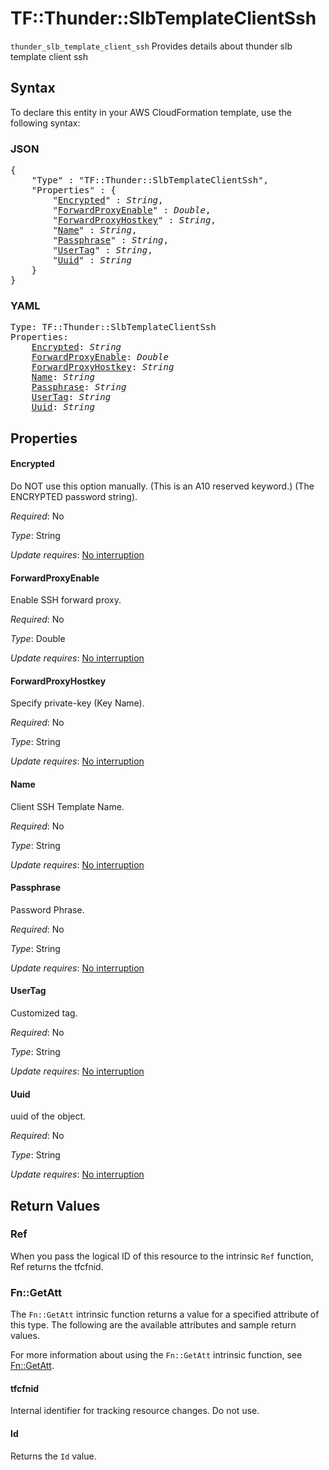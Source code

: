 # TF::Thunder::SlbTemplateClientSsh

`thunder_slb_template_client_ssh` Provides details about thunder slb template client ssh

## Syntax

To declare this entity in your AWS CloudFormation template, use the following syntax:

### JSON

<pre>
{
    "Type" : "TF::Thunder::SlbTemplateClientSsh",
    "Properties" : {
        "<a href="#encrypted" title="Encrypted">Encrypted</a>" : <i>String</i>,
        "<a href="#forwardproxyenable" title="ForwardProxyEnable">ForwardProxyEnable</a>" : <i>Double</i>,
        "<a href="#forwardproxyhostkey" title="ForwardProxyHostkey">ForwardProxyHostkey</a>" : <i>String</i>,
        "<a href="#name" title="Name">Name</a>" : <i>String</i>,
        "<a href="#passphrase" title="Passphrase">Passphrase</a>" : <i>String</i>,
        "<a href="#usertag" title="UserTag">UserTag</a>" : <i>String</i>,
        "<a href="#uuid" title="Uuid">Uuid</a>" : <i>String</i>
    }
}
</pre>

### YAML

<pre>
Type: TF::Thunder::SlbTemplateClientSsh
Properties:
    <a href="#encrypted" title="Encrypted">Encrypted</a>: <i>String</i>
    <a href="#forwardproxyenable" title="ForwardProxyEnable">ForwardProxyEnable</a>: <i>Double</i>
    <a href="#forwardproxyhostkey" title="ForwardProxyHostkey">ForwardProxyHostkey</a>: <i>String</i>
    <a href="#name" title="Name">Name</a>: <i>String</i>
    <a href="#passphrase" title="Passphrase">Passphrase</a>: <i>String</i>
    <a href="#usertag" title="UserTag">UserTag</a>: <i>String</i>
    <a href="#uuid" title="Uuid">Uuid</a>: <i>String</i>
</pre>

## Properties

#### Encrypted

Do NOT use this option manually. (This is an A10 reserved keyword.) (The ENCRYPTED password string).

_Required_: No

_Type_: String

_Update requires_: [No interruption](https://docs.aws.amazon.com/AWSCloudFormation/latest/UserGuide/using-cfn-updating-stacks-update-behaviors.html#update-no-interrupt)

#### ForwardProxyEnable

Enable SSH forward proxy.

_Required_: No

_Type_: Double

_Update requires_: [No interruption](https://docs.aws.amazon.com/AWSCloudFormation/latest/UserGuide/using-cfn-updating-stacks-update-behaviors.html#update-no-interrupt)

#### ForwardProxyHostkey

Specify private-key (Key Name).

_Required_: No

_Type_: String

_Update requires_: [No interruption](https://docs.aws.amazon.com/AWSCloudFormation/latest/UserGuide/using-cfn-updating-stacks-update-behaviors.html#update-no-interrupt)

#### Name

Client SSH Template Name.

_Required_: No

_Type_: String

_Update requires_: [No interruption](https://docs.aws.amazon.com/AWSCloudFormation/latest/UserGuide/using-cfn-updating-stacks-update-behaviors.html#update-no-interrupt)

#### Passphrase

Password Phrase.

_Required_: No

_Type_: String

_Update requires_: [No interruption](https://docs.aws.amazon.com/AWSCloudFormation/latest/UserGuide/using-cfn-updating-stacks-update-behaviors.html#update-no-interrupt)

#### UserTag

Customized tag.

_Required_: No

_Type_: String

_Update requires_: [No interruption](https://docs.aws.amazon.com/AWSCloudFormation/latest/UserGuide/using-cfn-updating-stacks-update-behaviors.html#update-no-interrupt)

#### Uuid

uuid of the object.

_Required_: No

_Type_: String

_Update requires_: [No interruption](https://docs.aws.amazon.com/AWSCloudFormation/latest/UserGuide/using-cfn-updating-stacks-update-behaviors.html#update-no-interrupt)

## Return Values

### Ref

When you pass the logical ID of this resource to the intrinsic `Ref` function, Ref returns the tfcfnid.

### Fn::GetAtt

The `Fn::GetAtt` intrinsic function returns a value for a specified attribute of this type. The following are the available attributes and sample return values.

For more information about using the `Fn::GetAtt` intrinsic function, see [Fn::GetAtt](https://docs.aws.amazon.com/AWSCloudFormation/latest/UserGuide/intrinsic-function-reference-getatt.html).

#### tfcfnid

Internal identifier for tracking resource changes. Do not use.

#### Id

Returns the <code>Id</code> value.

